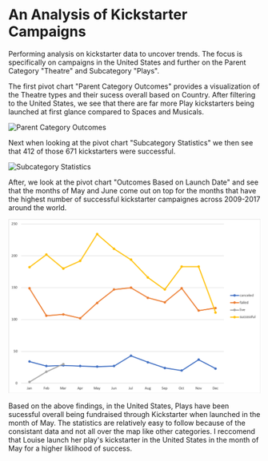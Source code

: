 # An Analysis of Kickstarter Campaigns
Performing analysis on kickstarter data to uncover trends. The focus is specifically on campaigns in the United States and further on the Parent Category "Theatre" and Subcategory "Plays".

The first pivot chart "Parent Category Outcomes" provides a visualization of the Theatre types and their sucess overall based on Country. After filtering to the United States, we see that there are far more Play kickstarters being launched at first glance compared to Spaces and Musicals.

![Parent Category Outcomes](path/to/Parent_Category_Outcomes.png)

Next when looking at the pivot chart "Subcategory Statistics" we then see that 412 of those 671 kickstarters were successful.

![Subcategory Statistics](path/to/Subcategory_Statistics.png)

After, we look at the pivot chart "Outcomes Based on Launch Date" and see that the months of May and June come out on top for the months that have the highest number of successful kickstarter campaignes across 2009-2017 around the world. 

![Outcomes Based on Launch Date](https://github.com/alyssavonyokes/kickstarter-analysis/blob/master/Outcomes%20Based%20on%20Launch%20Date.png)

Based on the above findings, in the United States, Plays have been sucessful overall being fundraised through Kickstarter when launched in the month of May. The statistics are relatively easy to follow because of the consistant data and not all over the map like other categories. I reccomend that Louise launch her play's kickstarter in the United States in the month of May for a higher liklihood of success. 
